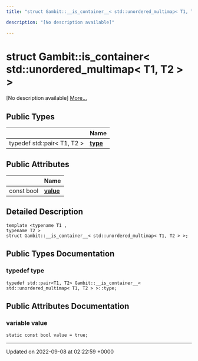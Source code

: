 ```yaml
---
title: "struct Gambit::__is_container__< std::unordered_multimap< T1, T2 > >"

description: "[No description available]"

---
```


# struct Gambit::__is_container__< std::unordered_multimap< T1, T2 > >



[No description available] [More...](#detailed-description)

## Public Types

|                | Name           |
| -------------- | -------------- |
| typedef std::pair< T1, T2 > | **[type](/documentation/code/classes/structgambit_1_1____is__container_____3_01std_1_1unordered__multimap_3_01t1_00_01t2_01_4_01_4/#typedef-type)**  |

## Public Attributes

|                | Name           |
| -------------- | -------------- |
| const bool | **[value](/documentation/code/classes/structgambit_1_1____is__container_____3_01std_1_1unordered__multimap_3_01t1_00_01t2_01_4_01_4/#variable-value)**  |

## Detailed Description

```
template <typename T1 ,
typename T2 >
struct Gambit::__is_container__< std::unordered_multimap< T1, T2 > >;
```

## Public Types Documentation

### typedef type

```
typedef std::pair<T1, T2> Gambit::__is_container__< std::unordered_multimap< T1, T2 > >::type;
```


## Public Attributes Documentation

### variable value

```
static const bool value = true;
```


-------------------------------

Updated on 2022-09-08 at 02:22:59 +0000